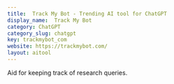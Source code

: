 ```yaml
---
title:  Track My Bot - Trending AI tool for ChatGPT
display_name:  Track My Bot
category: ChatGPT
category_slug: chatgpt
key: trackmybot_com
website: https://trackmybot.com/
layout: aitool
---
```


Aid for keeping track of research queries.
